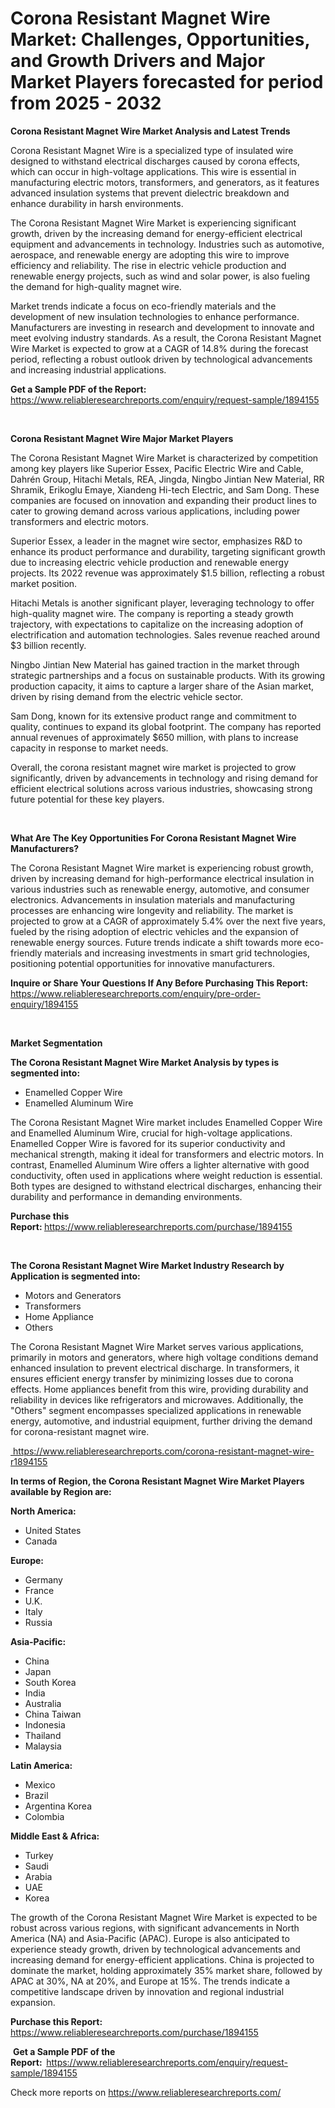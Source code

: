 <p><h1>Corona Resistant Magnet Wire Market: Challenges, Opportunities, and Growth Drivers and Major Market Players forecasted for period from 2025 - 2032</h1></p><p><strong>Corona Resistant Magnet Wire Market Analysis and Latest Trends</strong></p>
<p><p>Corona Resistant Magnet Wire is a specialized type of insulated wire designed to withstand electrical discharges caused by corona effects, which can occur in high-voltage applications. This wire is essential in manufacturing electric motors, transformers, and generators, as it features advanced insulation systems that prevent dielectric breakdown and enhance durability in harsh environments.</p><p>The Corona Resistant Magnet Wire Market is experiencing significant growth, driven by the increasing demand for energy-efficient electrical equipment and advancements in technology. Industries such as automotive, aerospace, and renewable energy are adopting this wire to improve efficiency and reliability. The rise in electric vehicle production and renewable energy projects, such as wind and solar power, is also fueling the demand for high-quality magnet wire.</p><p>Market trends indicate a focus on eco-friendly materials and the development of new insulation technologies to enhance performance. Manufacturers are investing in research and development to innovate and meet evolving industry standards. As a result, the Corona Resistant Magnet Wire Market is expected to grow at a CAGR of 14.8% during the forecast period, reflecting a robust outlook driven by technological advancements and increasing industrial applications.</p></p>
<p><strong>Get a Sample PDF of the Report:&nbsp;</strong> <a href="https://www.reliableresearchreports.com/enquiry/request-sample/1894155?utm_campaign=7&utm_medium=2&utm_source=Github&utm_content=ia&utm_term=30012025&utm_id=corona-resistant-magnet-wire">https://www.reliableresearchreports.com/enquiry/request-sample/1894155</a></p>
<p>&nbsp;</p>
<p><strong>Corona Resistant Magnet Wire Major Market Players</strong></p>
<p><p>The Corona Resistant Magnet Wire Market is characterized by competition among key players like Superior Essex, Pacific Electric Wire and Cable, Dahrén Group, Hitachi Metals, REA, Jingda, Ningbo Jintian New Material, RR Shramik, Erikoglu Emaye, Xiandeng Hi-tech Electric, and Sam Dong. These companies are focused on innovation and expanding their product lines to cater to growing demand across various applications, including power transformers and electric motors.</p><p>Superior Essex, a leader in the magnet wire sector, emphasizes R&D to enhance its product performance and durability, targeting significant growth due to increasing electric vehicle production and renewable energy projects. Its 2022 revenue was approximately $1.5 billion, reflecting a robust market position.</p><p>Hitachi Metals is another significant player, leveraging technology to offer high-quality magnet wire. The company is reporting a steady growth trajectory, with expectations to capitalize on the increasing adoption of electrification and automation technologies. Sales revenue reached around $3 billion recently.</p><p>Ningbo Jintian New Material has gained traction in the market through strategic partnerships and a focus on sustainable products. With its growing production capacity, it aims to capture a larger share of the Asian market, driven by rising demand from the electric vehicle sector.</p><p>Sam Dong, known for its extensive product range and commitment to quality, continues to expand its global footprint. The company has reported annual revenues of approximately $650 million, with plans to increase capacity in response to market needs.</p><p>Overall, the corona resistant magnet wire market is projected to grow significantly, driven by advancements in technology and rising demand for efficient electrical solutions across various industries, showcasing strong future potential for these key players.</p></p>
<p>&nbsp;</p>
<p><strong>What Are The Key Opportunities For Corona Resistant Magnet Wire Manufacturers?</strong></p>
<p><p>The Corona Resistant Magnet Wire market is experiencing robust growth, driven by increasing demand for high-performance electrical insulation in various industries such as renewable energy, automotive, and consumer electronics. Advancements in insulation materials and manufacturing processes are enhancing wire longevity and reliability. The market is projected to grow at a CAGR of approximately 5.4% over the next five years, fueled by the rising adoption of electric vehicles and the expansion of renewable energy sources. Future trends indicate a shift towards more eco-friendly materials and increasing investments in smart grid technologies, positioning potential opportunities for innovative manufacturers.</p></p>
<p><strong>Inquire or Share Your Questions If Any Before Purchasing This Report:</strong> <a href="https://www.reliableresearchreports.com/enquiry/pre-order-enquiry/1894155?utm_campaign=7&utm_medium=2&utm_source=Github&utm_content=ia&utm_term=30012025&utm_id=corona-resistant-magnet-wire">https://www.reliableresearchreports.com/enquiry/pre-order-enquiry/1894155</a></p>
<p>&nbsp;</p>
<p><strong>Market Segmentation</strong></p>
<p><strong>The Corona Resistant Magnet Wire Market Analysis by types is segmented into:</strong></p>
<p><ul><li>Enamelled Copper Wire</li><li>Enamelled Aluminum Wire</li></ul></p>
<p><p>The Corona Resistant Magnet Wire market includes Enamelled Copper Wire and Enamelled Aluminum Wire, crucial for high-voltage applications. Enamelled Copper Wire is favored for its superior conductivity and mechanical strength, making it ideal for transformers and electric motors. In contrast, Enamelled Aluminum Wire offers a lighter alternative with good conductivity, often used in applications where weight reduction is essential. Both types are designed to withstand electrical discharges, enhancing their durability and performance in demanding environments.</p></p>
<p><strong>Purchase this Report:&nbsp;</strong><a href="https://www.reliableresearchreports.com/purchase/1894155?utm_campaign=7&utm_medium=2&utm_source=Github&utm_content=ia&utm_term=30012025&utm_id=corona-resistant-magnet-wire">https://www.reliableresearchreports.com/purchase/1894155</a></p>
<p>&nbsp;</p>
<p><strong>The Corona Resistant Magnet Wire Market Industry Research by Application is segmented into:</strong></p>
<p><ul><li>Motors and Generators</li><li>Transformers</li><li>Home Appliance</li><li>Others</li></ul></p>
<p><p>The Corona Resistant Magnet Wire Market serves various applications, primarily in motors and generators, where high voltage conditions demand enhanced insulation to prevent electrical discharge. In transformers, it ensures efficient energy transfer by minimizing losses due to corona effects. Home appliances benefit from this wire, providing durability and reliability in devices like refrigerators and microwaves. Additionally, the "Others" segment encompasses specialized applications in renewable energy, automotive, and industrial equipment, further driving the demand for corona-resistant magnet wire.</p></p>
<p><a href="https://www.reliableresearchreports.com/corona-resistant-magnet-wire-r1894155?utm_campaign=7&utm_medium=2&utm_source=Github&utm_content=ia&utm_term=30012025&utm_id=corona-resistant-magnet-wire">&nbsp;https://www.reliableresearchreports.com/corona-resistant-magnet-wire-r1894155</a></p>
<p><strong>In terms of Region, the Corona Resistant Magnet Wire Market Players available by Region are:</strong></p>
<p>
    <p> <strong> North America: </strong>
        <ul>
            <li>United States</li>
            <li>Canada</li>
        </ul>
        </p> 
    <p> <strong> Europe: </strong>
        <ul>
            <li>Germany</li>
            <li>France</li>
            <li>U.K.</li>
            <li>Italy</li>
            <li>Russia</li>
        </ul>
        </p> 
    <p> <strong> Asia-Pacific: </strong>
        <ul>
            <li>China</li>
            <li>Japan</li>
            <li>South Korea</li>
            <li>India</li>
            <li>Australia</li>
            <li>China Taiwan</li>
            <li>Indonesia</li>
            <li>Thailand</li>
            <li>Malaysia</li>
        </ul>
        </p> 
    <p> <strong> Latin America: </strong>
        <ul>
            <li>Mexico</li>
            <li>Brazil</li>
            <li>Argentina Korea</li>
            <li>Colombia</li>
        </ul>
        </p> 
    <p> <strong> Middle East & Africa: </strong>
        <ul>
            <li>Turkey</li>
            <li>Saudi</li>
            <li>Arabia</li>
            <li>UAE</li>
            <li>Korea</li>
        </ul>
    </p>
    </p>
<p><p>The growth of the Corona Resistant Magnet Wire Market is expected to be robust across various regions, with significant advancements in North America (NA) and Asia-Pacific (APAC). Europe is also anticipated to experience steady growth, driven by technological advancements and increasing demand for energy-efficient applications. China is projected to dominate the market, holding approximately 35% market share, followed by APAC at 30%, NA at 20%, and Europe at 15%. The trends indicate a competitive landscape driven by innovation and regional industrial expansion.</p></p>
<p><strong>Purchase this Report: </strong><a href="https://www.reliableresearchreports.com/purchase/1894155?utm_campaign=7&utm_medium=2&utm_source=Github&utm_content=ia&utm_term=30012025&utm_id=corona-resistant-magnet-wire">https://www.reliableresearchreports.com/purchase/1894155</a></p>
<p>&nbsp;<strong>Get a Sample PDF of the Report:&nbsp;&nbsp;</strong><a href="https://www.reliableresearchreports.com/enquiry/request-sample/1894155?utm_campaign=7&utm_medium=2&utm_source=Github&utm_content=ia&utm_term=30012025&utm_id=corona-resistant-magnet-wire">https://www.reliableresearchreports.com/enquiry/request-sample/1894155</a></p>
<p><strong></strong></p>
<p>Check more reports on <a href="https://www.reliableresearchreports.com/?utm_campaign=7&utm_medium=2&utm_source=Github&utm_content=ia&utm_term=30012025&utm_id=corona-resistant-magnet-wire">https://www.reliableresearchreports.com/</a></p>
